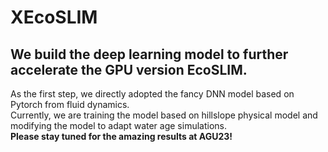 # XEcoSLIM  
## We build the deep learning model to further accelerate the GPU version EcoSLIM.  
As the first step, we directly adopted the fancy DNN model based on Pytorch from fluid dynamics.  
Currently, we are training the model based on hillslope physical model and modifying the model to adapt water age simulations.  
**Please stay tuned for the amazing results at AGU23!**
